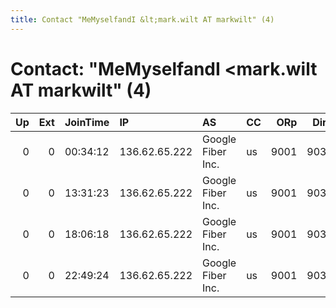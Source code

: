 ```yaml
---
title: Contact "MeMyselfandI &lt;mark.wilt AT markwilt" (4)
---
```


# Contact: "MeMyselfandI &lt;mark.wilt AT markwilt" (4)

|   Up |   Ext | JoinTime   | IP            | AS                | CC   |   ORp |   Dirp | OS    | Version   | Nickname   |   eFamMembers |
|-----:|------:|:-----------|:--------------|:------------------|:-----|------:|-------:|:------|:----------|:-----------|--------------:|
|    0 |     0 | 00:34:12   | 136.62.65.222 | Google Fiber Inc. | us   |  9001 |   9030 | Linux | 0.2.5.12  | IBeInATX   |             1 |
|    0 |     0 | 13:31:23   | 136.62.65.222 | Google Fiber Inc. | us   |  9001 |   9030 | Linux | 0.2.5.12  | IBeInATX   |             1 |
|    0 |     0 | 18:06:18   | 136.62.65.222 | Google Fiber Inc. | us   |  9001 |   9030 | Linux | 0.2.5.12  | IBeInATX   |             1 |
|    0 |     0 | 22:49:24   | 136.62.65.222 | Google Fiber Inc. | us   |  9001 |   9030 | Linux | 0.2.5.12  | IBeInATX   |             1 |
